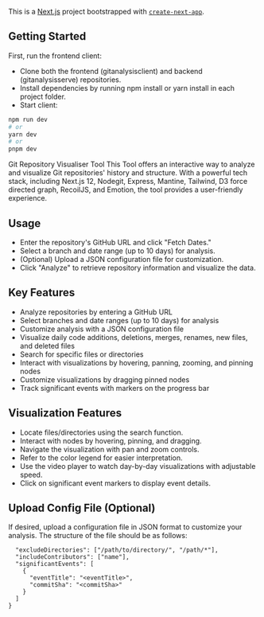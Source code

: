 This is a [Next.js](https://nextjs.org/) project bootstrapped with [`create-next-app`](https://github.com/vercel/next.js/tree/canary/packages/create-next-app).
## Getting Started

First, run the frontend client:
- Clone both the frontend (gitanalysisclient) and backend (gitanalysisserve) repositories.
- Install dependencies by running npm install or yarn install in each project folder.
- Start client:

```bash
npm run dev
# or
yarn dev
# or
pnpm dev
```

Git Repository Visualiser Tool
This Tool offers an interactive way to analyze and visualize Git repositories' history and structure. With a powerful tech stack, including Next.js 12, Nodegit, Express, Mantine, Tailwind, D3 force directed graph, RecoilJS, and Emotion, the tool provides a user-friendly experience.

## Usage
- Enter the repository's GitHub URL and click "Fetch Dates."
- Select a branch and date range (up to 10 days) for analysis.
- (Optional) Upload a JSON configuration file for customization.
- Click "Analyze" to retrieve repository information and visualize the data.

## Key Features
- Analyze repositories by entering a GitHub URL
- Select branches and date ranges (up to 10 days) for analysis
- Customize analysis with a JSON configuration file
- Visualize daily code additions, deletions, merges, renames, new files, and deleted files
- Search for specific files or directories
- Interact with visualizations by hovering, panning, zooming, and pinning nodes
- Customize visualizations by dragging pinned nodes
- Track significant events with markers on the progress bar

## Visualization Features
- Locate files/directories using the search function.
- Interact with nodes by hovering, pinning, and dragging.
- Navigate the visualization with pan and zoom controls.
- Refer to the color legend for easier interpretation.
- Use the video player to watch day-by-day visualizations with adjustable speed.
- Click on significant event markers to display event details.
## Upload Config File (Optional) 

If desired, upload a configuration file in JSON format to customize your analysis. 
The structure of the file should be as follows: 

```{
  "excludeDirectories": ["/path/to/directory/", "/path/*"],
  "includeContributors": ["name"],
  "significantEvents": [
    {
      "eventTitle": "<eventTitle>",
      "commitSha": "<commitSha>"
    }
  ]
}
```